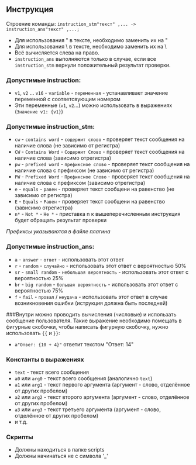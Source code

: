 ## Инструкция
Строение команды: `instruction_stm"текст" ,... -> instruction_ans"текст" ,...;`

* Для использования " в тексте, необходимо заменить их на \"
* Для использования \ в тексте, необходимо заменить их на \\
* Всё вычисляется слева на право.
* `instruction_ans` выполняются только в случае, если все `instruction_stm` вернули положительный результат проверки.

### Допустимые instruction:
* `v1`, `v2` ... `v16` - `variable` - `переменная` - устанавливает значение переменной с соответсвующим номером
* Эти переменные (`v1`, `v2`...) можно использовать в выражениях (`Значение v1: {v1}`)

### Допустимые instruction_stm:
* `cw` - `contains word` - `содержит слово` - проверяет текст сообщения на наличие слова (не зависимо от регистра)
* `CW` - `Contains Word` - `Содержит Слово` - проверяет текст сообщения на наличие слова (зависимо отрегистра)
* `pw` - `prefixed word` - `префиксное слово` - проверяет текст сообщения на наличие слова с префиксом (не зависимо от регистра)
* `PW` - `Prefixed Word` - `Префиксное Слово` - проверяет текст сообщения на наличие слова с префиксом (зависимо отрегистра)
* `e` - `equals` - `равен` - проверяет текст сообщени на равенство (не зависимо от регистра)
* `E` - `Equals` - `Равен` - проверяет текст сообщени на равенство (зависимо отрегистра)
* `n*` - `Not *` - `Не *` - приставка n к вышеперечисленным инструкция будет обращать результат проверки

*Префиксы указываются в файле плагина*

### Допустимые instruction_ans:
* `a` - `answer` - `ответ` - использовать этот ответ
* `r` - `random` - `случайно` - использовать этот ответ с вероятностью 50%
* `sr` - `small random` - `небольшая вероятность` - использовать этот ответ с вероятностью 25%
* `br` - `big random` - `большая вероятность` - использовать этот ответ с вероятностью 75%
* `f` - `fail` - `провал` / `неудача` - использовать этот ответ в случае возникновения ошибки (иструкция должна быть последней)

###Внутри можно проводить вычисления (числовые) и использать сообщение пользователя. Такие выражение необходимо помещать в фигурные скобочки, чтобы написать фигурную скобочку, нужно использовать `{{` и `}}`:
* `a"Ответ: {10 + 4}"` ответит текстом "Ответ: 14"

### Константы в выражениях
* `text` - текст всего сообщения
* `a0` или `arg0` - текст всего сообщения (аналогично `text`)
* `a1` или `arg1` - текст первого аргумента (аргумент - слово, отделённое от других пробелом)
* `a2` или `arg2` - текст второго аргумента (аргумент - слово, отделённое от других пробелом)
* `a3` или `arg3` - текст третьего аргумента (аргумент - слово, отделённое от других пробелом)
* и т.д.


### Скрипты
* Должны находиться в папке scripts
* Должны начинаться не с символа '_'
